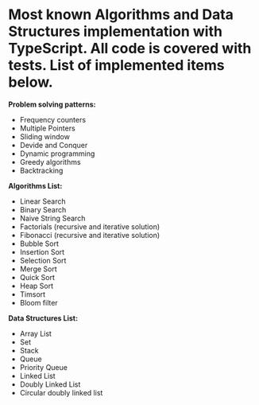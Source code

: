 # Most known Algorithms and Data Structures implementation with TypeScript. All code is covered with tests. List of implemented items below.
**Problem solving patterns:**
* Frequency counters
* Multiple Pointers
* Sliding window 
* Devide and Conquer 
* Dynamic programming 
* Greedy algorithms 
* Backtracking

**Algorithms List:**
* Linear Search
* Binary Search
* Naive String Search
* Factorials (recursive and iterative solution) 
* Fibonacci (recursive and iterative solution) 
* Bubble Sort
* Insertion Sort
* Selection Sort
* Merge Sort 
* Quick Sort 
* Heap Sort
* Timsort
* Bloom filter

**Data Structures List:** 
* Array List
* Set
* Stack
* Queue
* Priority Queue
* Linked List 
* Doubly Linked List
* Circular doubly linked list

